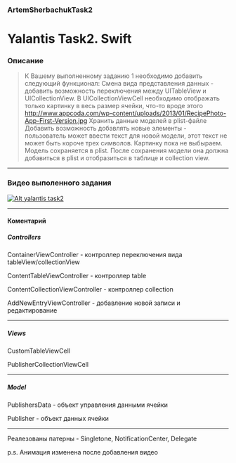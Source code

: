 ### ArtemSherbachukTask2

# Yalantis Task2.  Swift  

### Описание
> К Вашему выполненному заданию 1 необходимо добавить следующий функционал:
Смена вида представления данных - добавить возможность переключения между UITableView и UICollectionView. В UICollectionViewCell необходимо отображать только картинку в весь размер ячейки, что-то вроде этого http://www.appcoda.com/wp-content/uploads/2013/01/RecipePhoto-App-First-Version.jpg
Хранить данные моделей в plist-файле
Добавить возможность добавлять новые элементы - пользователь может ввести текст для новой модели, этот текст не может быть короче трех символов. Картинку пока не выбыраем. Модель сохраняется в plist. После сохранения модели она должна добавиться в plist и отобразиться в таблице и collection view. 

***

### Видео выполенного задания

[![Alt yalantis task2](https://encrypted-tbn3.gstatic.com/images?q=tbn:ANd9GcQNshbZ6U1POND3Vy-ROGbcife1NwDgB6OTrAOMKsUUDAu_1iy7)](https://www.youtube.com/watch?v=hTcwhxhfwmc&feature=youtu.be)


***

#### Коментарий
##### Controllers

ContainerViewController - контроллер переключения вида tableView/collectionView

ContentTableViewController - контроллер table

ContentCollectionViewController -  контроллер collection

AddNewEntryViewController - добавление новой записи и редактирование

***

##### Views
CustomTableViewCell

PublisherCollectionViewCell

***
##### Model
PublishersData - объект управления данными ячейки

Publisher - объект данных ячейки
***

Реалезованы патерны - Singletone, NotificationCenter, Delegate

p.s. Анимация изменeна после добавления видео
